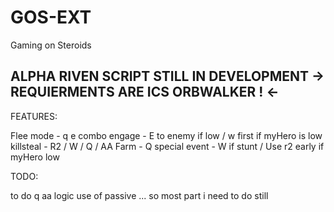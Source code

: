 # GOS-EXT
Gaming on Steroids

ALPHA RIVEN SCRIPT STILL IN DEVELOPMENT
 -> REQUIERMENTS ARE ICS ORBWALKER ! <-
-------------------------------------------------
FEATURES:

Flee mode - q e
combo engage - E to enemy if low / w first if myHero is low
killsteal - R2 / W / Q / AA
Farm - Q 
special event - W if stunt / Use r2 early if myHero low

TODO:

to do q aa logic use of passive ... so most part i need to do still 
